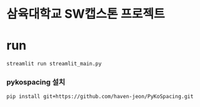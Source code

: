 # 삼육대학교 SW캡스톤 프로젝트



# run
```pwsh
streamlit run streamlit_main.py
```


### pykospacing 설치

```pwsh
pip install git+https://github.com/haven-jeon/PyKoSpacing.git
```